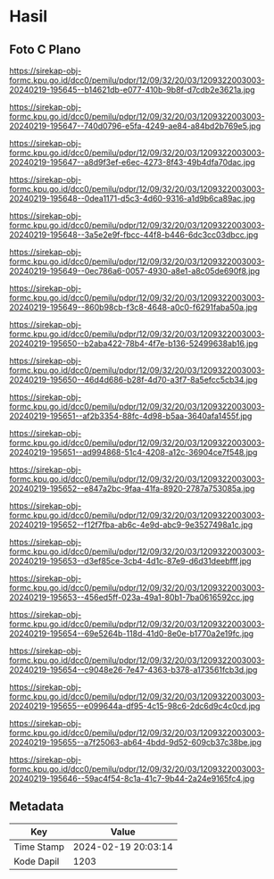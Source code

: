 # Hasil

## Foto C Plano

https://sirekap-obj-formc.kpu.go.id/dcc0/pemilu/pdpr/12/09/32/20/03/1209322003003-20240219-195645--b14621db-e077-410b-9b8f-d7cdb2e3621a.jpg

https://sirekap-obj-formc.kpu.go.id/dcc0/pemilu/pdpr/12/09/32/20/03/1209322003003-20240219-195647--740d0796-e5fa-4249-ae84-a84bd2b769e5.jpg

https://sirekap-obj-formc.kpu.go.id/dcc0/pemilu/pdpr/12/09/32/20/03/1209322003003-20240219-195647--a8d9f3ef-e6ec-4273-8f43-49b4dfa70dac.jpg

https://sirekap-obj-formc.kpu.go.id/dcc0/pemilu/pdpr/12/09/32/20/03/1209322003003-20240219-195648--0dea1171-d5c3-4d60-9316-a1d9b6ca89ac.jpg

https://sirekap-obj-formc.kpu.go.id/dcc0/pemilu/pdpr/12/09/32/20/03/1209322003003-20240219-195648--3a5e2e9f-fbcc-44f8-b446-6dc3cc03dbcc.jpg

https://sirekap-obj-formc.kpu.go.id/dcc0/pemilu/pdpr/12/09/32/20/03/1209322003003-20240219-195649--0ec786a6-0057-4930-a8e1-a8c05de690f8.jpg

https://sirekap-obj-formc.kpu.go.id/dcc0/pemilu/pdpr/12/09/32/20/03/1209322003003-20240219-195649--860b98cb-f3c8-4648-a0c0-f6291faba50a.jpg

https://sirekap-obj-formc.kpu.go.id/dcc0/pemilu/pdpr/12/09/32/20/03/1209322003003-20240219-195650--b2aba422-78b4-4f7e-b136-52499638ab16.jpg

https://sirekap-obj-formc.kpu.go.id/dcc0/pemilu/pdpr/12/09/32/20/03/1209322003003-20240219-195650--46d4d686-b28f-4d70-a3f7-8a5efcc5cb34.jpg

https://sirekap-obj-formc.kpu.go.id/dcc0/pemilu/pdpr/12/09/32/20/03/1209322003003-20240219-195651--af2b3354-88fc-4d98-b5aa-3640afa1455f.jpg

https://sirekap-obj-formc.kpu.go.id/dcc0/pemilu/pdpr/12/09/32/20/03/1209322003003-20240219-195651--ad994868-51c4-4208-a12c-36904ce7f548.jpg

https://sirekap-obj-formc.kpu.go.id/dcc0/pemilu/pdpr/12/09/32/20/03/1209322003003-20240219-195652--e847a2bc-9faa-41fa-8920-2787a753085a.jpg

https://sirekap-obj-formc.kpu.go.id/dcc0/pemilu/pdpr/12/09/32/20/03/1209322003003-20240219-195652--f12f7fba-ab6c-4e9d-abc9-9e3527498a1c.jpg

https://sirekap-obj-formc.kpu.go.id/dcc0/pemilu/pdpr/12/09/32/20/03/1209322003003-20240219-195653--d3ef85ce-3cb4-4d1c-87e9-d6d31deebfff.jpg

https://sirekap-obj-formc.kpu.go.id/dcc0/pemilu/pdpr/12/09/32/20/03/1209322003003-20240219-195653--456ed5ff-023a-49a1-80b1-7ba0616592cc.jpg

https://sirekap-obj-formc.kpu.go.id/dcc0/pemilu/pdpr/12/09/32/20/03/1209322003003-20240219-195654--69e5264b-118d-41d0-8e0e-b1770a2e19fc.jpg

https://sirekap-obj-formc.kpu.go.id/dcc0/pemilu/pdpr/12/09/32/20/03/1209322003003-20240219-195654--c9048e26-7e47-4363-b378-a173561fcb3d.jpg

https://sirekap-obj-formc.kpu.go.id/dcc0/pemilu/pdpr/12/09/32/20/03/1209322003003-20240219-195655--e099644a-df95-4c15-98c6-2dc6d9c4c0cd.jpg

https://sirekap-obj-formc.kpu.go.id/dcc0/pemilu/pdpr/12/09/32/20/03/1209322003003-20240219-195655--a7f25063-ab64-4bdd-9d52-609cb37c38be.jpg

https://sirekap-obj-formc.kpu.go.id/dcc0/pemilu/pdpr/12/09/32/20/03/1209322003003-20240219-195646--59ac4f54-8c1a-41c7-9b44-2a24e9165fc4.jpg


## Metadata

| Key        | Value               |
| ---------- | ------------------- |
| Time Stamp | 2024-02-19 20:03:14 |
| Kode Dapil | 1203                |



